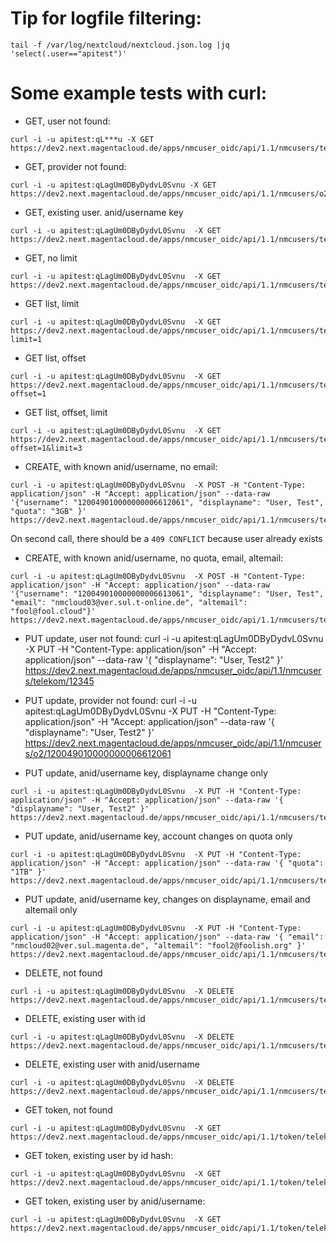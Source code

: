 # Tip for logfile filtering:
```
tail -f /var/log/nextcloud/nextcloud.json.log |jq 'select(.user=="apitest")'
```

# Some example tests with curl:
- GET, user not found:
```
curl -i -u apitest:qL***u -X GET https://dev2.next.magentacloud.de/apps/nmcuser_oidc/api/1.1/nmcusers/telekom/12345
```

- GET, provider not found:
```
curl -i -u apitest:qLagUm0DByDydvL0Svnu -X GET https://dev2.next.magentacloud.de/apps/nmcuser_oidc/api/1.1/nmcusers/o2/2f9cee4eab29cd216733b3ddde2o2c693730131c9fb1b2f6c893e1ec9b8
```

- GET, existing user. anid/username key
```
curl -i -u apitest:qLagUm0DByDydvL0Svnu  -X GET https://dev2.next.magentacloud.de/apps/nmcuser_oidc/api/1.1/nmcusers/telekom/120049010000000006612061
```

- GET, no limit
```
curl -i -u apitest:qLagUm0DByDydvL0Svnu  -X GET https://dev2.next.magentacloud.de/apps/nmcuser_oidc/api/1.1/nmcusers/telekom
```

- GET list, limit
```
curl -i -u apitest:qLagUm0DByDydvL0Svnu  -X GET https://dev2.next.magentacloud.de/apps/nmcuser_oidc/api/1.1/nmcusers/telekom?limit=1
```

- GET list, offset
```
curl -i -u apitest:qLagUm0DByDydvL0Svnu  -X GET https://dev2.next.magentacloud.de/apps/nmcuser_oidc/api/1.1/nmcusers/telekom?offset=1
```

- GET list, offset, limit
```
curl -i -u apitest:qLagUm0DByDydvL0Svnu  -X GET https://dev2.next.magentacloud.de/apps/nmcuser_oidc/api/1.1/nmcusers/telekom?offset=1&limit=3
```


- CREATE, with known anid/username, no email:
```
curl -i -u apitest:qLagUm0DByDydvL0Svnu  -X POST -H "Content-Type: application/json" -H "Accept: application/json" --data-raw '{"username": "120049010000000006612061", "displayname": "User, Test", "quota": "3GB" }' https://dev2.next.magentacloud.de/apps/nmcuser_oidc/api/1.1/nmcusers/telekom 
```
On second call, there should be a `409 CONFLICT` because user already exists 

- CREATE, with known anid/username, no quota, email, altemail:
```
curl -i -u apitest:qLagUm0DByDydvL0Svnu  -X POST -H "Content-Type: application/json" -H "Accept: application/json" --data-raw '{"username": "120049010000000006613061", "displayname": "User, Test", "email": "nmcloud03@ver.sul.t-online.de", "altemail": "fool@fool.cloud"}' https://dev2.next.magentacloud.de/apps/nmcuser_oidc/api/1.1/nmcusers/telekom 
```


- PUT update, user not found:
curl -i -u apitest:qLagUm0DByDydvL0Svnu  -X PUT -H "Content-Type: application/json" -H "Accept: application/json" --data-raw '{ "displayname": "User, Test2" }' https://dev2.next.magentacloud.de/apps/nmcuser_oidc/api/1.1/nmcusers/telekom/12345

- PUT update, provider not found:
curl -i -u apitest:qLagUm0DByDydvL0Svnu  -X PUT -H "Content-Type: application/json" -H "Accept: application/json" --data-raw '{ "displayname": "User, Test2" }' https://dev2.next.magentacloud.de/apps/nmcuser_oidc/api/1.1/nmcusers/o2/120049010000000006612061

- PUT update, anid/username key, displayname change only
```
curl -i -u apitest:qLagUm0DByDydvL0Svnu  -X PUT -H "Content-Type: application/json" -H "Accept: application/json" --data-raw '{ "displayname": "User, Test2" }' https://dev2.next.magentacloud.de/apps/nmcuser_oidc/api/1.1/nmcusers/telekom/120049010000000006612061
```

- PUT update, anid/username key, account changes on quota only
```
curl -i -u apitest:qLagUm0DByDydvL0Svnu  -X PUT -H "Content-Type: application/json" -H "Accept: application/json" --data-raw '{ "quota": "1TB" }' https://dev2.next.magentacloud.de/apps/nmcuser_oidc/api/1.1/nmcusers/telekom/120049010000000006612061 
```

- PUT update, anid/username key, changes on displayname, email and altemail only
```
curl -i -u apitest:qLagUm0DByDydvL0Svnu  -X PUT -H "Content-Type: application/json" -H "Accept: application/json" --data-raw '{ "email": "nmcloud02@ver.sul.magenta.de", "altemail": "fool2@foolish.org" }' https://dev2.next.magentacloud.de/apps/nmcuser_oidc/api/1.1/nmcusers/telekom/120049010000000006612061 
```


- DELETE, not found
```
curl -i -u apitest:qLagUm0DByDydvL0Svnu  -X DELETE https://dev2.next.magentacloud.de/apps/nmcuser_oidc/api/1.1/nmcusers/telekom/12345
```

- DELETE, existing user with id
```
curl -i -u apitest:qLagUm0DByDydvL0Svnu  -X DELETE https://dev2.next.magentacloud.de/apps/nmcuser_oidc/api/1.1/nmcusers/telekom/2f9cee4eab29cd216733b3ddde29ab209ec693730131c9fb1b2f6c893e1ec9b8
```

- DELETE, existing user with anid/username
```
curl -i -u apitest:qLagUm0DByDydvL0Svnu  -X DELETE https://dev2.next.magentacloud.de/apps/nmcuser_oidc/api/1.1/nmcusers/telekom/120049010000000006612061
```

- GET token, not found
```
curl -i -u apitest:qLagUm0DByDydvL0Svnu  -X GET https://dev2.next.magentacloud.de/apps/nmcuser_oidc/api/1.1/token/telekom/12345
```

- GET token, existing user by id hash:
```
curl -i -u apitest:qLagUm0DByDydvL0Svnu  -X GET https://dev2.next.magentacloud.de/apps/nmcuser_oidc/api/1.1/token/telekom/2f9cee4eab29cd216733b3ddde29ab209ec693730131c9fb1b2f6c893e1ec9b8
```

- GET token, existing user by anid/username:
```
curl -i -u apitest:qLagUm0DByDydvL0Svnu  -X GET https://dev2.next.magentacloud.de/apps/nmcuser_oidc/api/1.1/token/telekom/120049010000000006612061
```